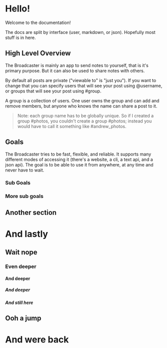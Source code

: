 # Hello!

Welcome to the documentation!

The docs are split by interface (user, markdown, or json). Hopefully most stuff is in here.

## High Level Overview

The Broadcaster is mainly an app to send notes to yourself, that is it's primary purpose. But it can also be used to share notes with others.

By default all posts are private ("viewable to" is "just you"). If you want to change that you can specify users that will see your post using @username,
or groups that will see your post using #group.

A group is a collection of users. One user owns the group and can add and remove members, but anyone who knows the name can share a post to it.

> Note: each group name has to be globally unique. So if I created a group #photos, you couldn't create a group #photos; instead you would have to call it something like #andrew_photos.

## Goals

The Broadcaster tries to be fast, flexible, and reliable. It supports many different modes of accessing it (there's a website, a cli, a text api, and a json api).
The goal is to be able to use it from anywhere, at any time and never have to wait.

### Sub Goals

### More sub goals

## Another section

# And lastly

## Wait nope

### Even deeper

#### And deeper

##### And deeper

##### And still here

## Ooh a jump

# And were back
